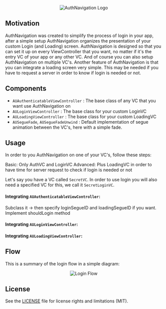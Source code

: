 <p align="center">
  <img src="https://github.com/columbbus/AuthNavigation/blob/master/Assets/LogoHeader.png?raw=true" alt="AuthNavigation Logo"/>
</p>

## Motivation
AuthNavigation was created to simplify the process of login in your app, after a simple setup AuthNavigation organizes the presentation of your custom Login (and Loading) screen.
AuthNavigation is designed so that you can set it up on every ViewController that you want, no matter if it's the entry VC of your app or any other VC. And of course you can also setup AuthNavigation on multiple VC's.
Another feature of AuthNavigation is that you can integrate a loading screen very simple. This may be needed if you have to request a server in order to know if login is needed or not.


## Components
- `AUAuthenticatableViewController`   : The base class of any VC that you want use AuthNavigation on
- `AULoginViewController`             : The base class for your custom LoginVC
- `AULoadingViewController`           : The base class for your custom LoadingVC
- `AUSegueFade`, `AUSegueFadeUnwind`  : Default implementation of segue animation between the VC's, here with a simple fade.


## Usage
In order to you AuthNavigation on one of your VC's, follow these steps:

Basic: Only AuthVC and LoginVC
Advanced: Plus LoadingVC in order to have time for server request to check if login is needed or not

Let's say you have a VC called `SecretVC`. In order to use login you will also need a specified VC for this, we call it `SecretLoginVC`.

#### Integrating `AUAuthenticatableViewController`:
Subclass it -> then specify loginSegueID and loadingSegueID if you want. Implement shouldLogin method

#### Integrating `AULoginViewController`:

#### Integrating `AULoadingViewController`:




## Flow
This is a summary of the login flow in a simple diagram:

<p align="center">
  <img src="https://github.com/columbbus/AuthNavigation/blob/master/Assets/Flow-detailed.png?raw=true" alt="Login Flow"/>
</p>


## License
See the [LICENSE](LICENSE) file for license rights and limitations (MIT).
